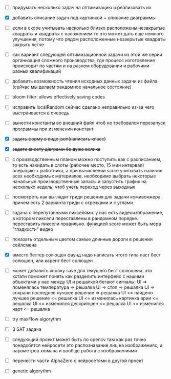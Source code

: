 - [ ] придумать несколько задач на оптимизацию и реализовать их
- [x] добавить описание задач под картинкой + описание диаграммы
- [ ] если в скоре учитывать насколько близко расположены незакрытые квадраты и квадраты с наложением то это может дать еще немного улучшения, потому что рядом расположенные незакрытые квадраты закрыть легче
- [ ] как вариант следующей оптимизационной задачи из этой же серии организация сложного производства, где процесс изготовления происходит по частям и на разном оборудовании и рабочими разных квалификаций
- [ ] добавить возможность чтения исходных данных задачи из файла (сейчас мы делаем рандомное начальное состояние)
- [ ] bloom filter: allows effectively saving codes
- [ ] исправить localRandom сейчас сделано неправильно из-за чего выстраивается в очередь
- [ ] вынести константы во внешний файл чтоб не требовался перезапуск программы при изменении констант
- [x] ~~задать форму в виде json(написать класс)~~
- [x] ~~задати висоту діаграми бо дуже велика~~
- [ ] с производственным планом можно поступить как с расписанием, то есть накидать в слоты (рабочее место, 15 мин интервал) операцию + работника, а при вычислении score учитывать наличие всех необходимых материалов. необходимо выбрать некоторые начальные производственные запасы и запустить график на несколько недель, чтоб учеть переход через выходные
- [ ] посмотреть как выглядят гриди решения для задачи комивояжера. причем есть 2 варианта гриди с отрезками и с углами
- [ ] задача с перепутанными пикселями. у нас есть видеоизображение, в котором пиксели переставлены в рандомном порядке. переставить пиксели правильно. функцией score может быть мера "гладкости" видео
- [ ] показать отдельным цветом самые длинные дороги в решении сейлсмена
- [x] вместо беттер солющен фаунд надо написать чтото типа ласт бест солюшен, или карент бест солющен
- [ ] может добавить кнопку save для текушего бест солюшена. это кстати поможет понять как разделить интерфейс с нашими объектами у нас между UI и решалкой бегают сигналы:
    UI => поменялась температура => решалка
    UI => стоп => решалка
    UI => сохрани последнее лучшее решение => решалка
    UI <= найдено лучшее решение <= решалка
    UI <= изменилась картинка арии <= решалка
    UI <= изменился дескрипшен <= решалка
    UI <= изменился чарт <= решалка

- [ ] try maxFlow algorythm
- [ ] 3 SAT задача 
- [ ] следующий проект может быть по opencv там как раз точно понадобятся нейросети это распознавание лиц на изображениях, и параметров хюмана и вообще работа с изображениями
- [ ] перенести части AlphaZero с нейросетями в другой проект
- [ ] genetic algorythm
